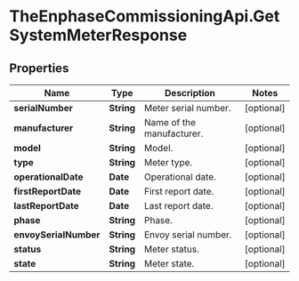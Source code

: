 # TheEnphaseCommissioningApi.GetSystemMeterResponse

## Properties

Name | Type | Description | Notes
------------ | ------------- | ------------- | -------------
**serialNumber** | **String** | Meter serial number. | [optional] 
**manufacturer** | **String** | Name of the manufacturer. | [optional] 
**model** | **String** | Model. | [optional] 
**type** | **String** | Meter type. | [optional] 
**operationalDate** | **Date** | Operational date. | [optional] 
**firstReportDate** | **Date** | First report date. | [optional] 
**lastReportDate** | **Date** | Last report date. | [optional] 
**phase** | **String** | Phase. | [optional] 
**envoySerialNumber** | **String** | Envoy serial number. | [optional] 
**status** | **String** | Meter status. | [optional] 
**state** | **String** | Meter state. | [optional] 


